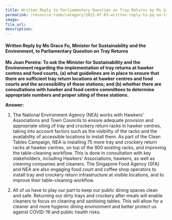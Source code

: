 ```yaml
---  
title: Written Reply to Parliamentary Question on Tray Returns by Ms Grace Fu, Minister for Sustainability and the Environment
permalink: /resource-room/category/2021-07-05-written-reply-to-pq-on-tray-returns/
image:  
file_url:  
description:  
---  
```


#### Written Reply by Ms Grace Fu, Minister for Sustainability and the Environment, to Parliamentary Question on Tray Returns  

**Ms Joan Pereira: To ask the Minister for Sustainability and the Environment regarding the implementation of tray returns at hawker centres and food courts, (a) what guidelines are in place to ensure that there are sufficient tray return locations at hawker centres and food courts and the accessibility of these stations; and (b) whether there are consultations with hawker and food centre committees to determine appropriate numbers and proper siting of these stations.**

**Answer:**

1.	The National Environment Agency (NEA) works with Hawkers’ Associations and Town Councils to ensure adequate provision and appropriate siting of tray and crockery return racks in hawker centres, taking into account factors such as the visibility of the racks and the availability of accessible locations to install them. As part of the Clean Tables Campaign, NEA is installing 75 more tray and crockery return racks at hawker centres, on top of the 900 existing racks, and improving the table-cleaning workflow. This is done in consultation with key stakeholders, including Hawkers’ Associations, hawkers, as well as cleaning companies and cleaners. The Singapore Food Agency (SFA) and NEA are also engaging food court and coffee shop operators to install tray and crockery return infrastructure at visible locations, and to improve their table-cleaning workflow. 

2.	All of us have to play our part to keep our public dining spaces clean and safe. Returning our dirty trays and crockery after meals will enable cleaners to focus on cleaning and sanitising tables. This will allow for a cleaner and more hygienic dining environment and better protect us against COVID-19 and public health risks. 
